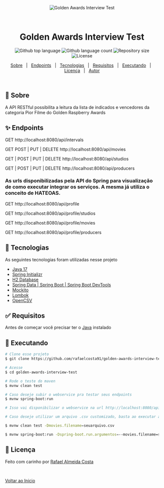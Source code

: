 <div align="center" id="top"> 
  <img src="./.github/app.gif" alt="Golden Awards Interview Test" />

  &#xa0;

  <!-- <a href="https://goldenawardsinterviewtest.netlify.app">Demo</a> -->
</div>

<h1 align="center">Golden Awards Interview Test</h1>

<p align="center">
  <img alt="Github top language" src="https://img.shields.io/github/languages/top/rafaelcosta91/golden-awards-interview-test?color=56BEB8">

  <img alt="Github language count" src="https://img.shields.io/github/languages/count/rafaelcosta91/golden-awards-interview-test?color=56BEB8">

  <img alt="Repository size" src="https://img.shields.io/github/repo-size/rafaelcosta91/golden-awards-interview-test?color=56BEB8">

  <img alt="License" src="https://img.shields.io/github/license/rafaelcosta91/golden-awards-interview-test?color=56BEB8">

  <!-- <img alt="Github issues" src="https://img.shields.io/github/issues/rafaelcosta91/golden-awards-interview-test?color=56BEB8" /> -->

  <!-- <img alt="Github forks" src="https://img.shields.io/github/forks/rafaelcosta91/golden-awards-interview-test?color=56BEB8" /> -->

  <!-- <img alt="Github stars" src="https://img.shields.io/github/stars/rafaelcosta91/golden-awards-interview-test?color=56BEB8" /> -->
</p>

<!-- Status -->

<!-- <h4 align="center"> 
	🚧  Golden Awards Interview Test 🚀 Under construction...  🚧
</h4> 

<hr> -->

<p align="center">
  <a href="#dart-sobre">Sobre</a> &#xa0; | &#xa0; 
  <a href="#sparkles-endpoints">Endpoints</a> &#xa0; | &#xa0;
  <a href="#rocket-tecnologias">Tecnologias</a> &#xa0; | &#xa0;
  <a href="#white_check_mark-requisitos">Requisitos</a> &#xa0; | &#xa0;
  <a href="#checkered_flag-executando">Executando</a> &#xa0; | &#xa0;
  <a href="#memo-license">Licença</a> &#xa0; | &#xa0;
  <a href="https://github.com/rafaelcosta91" target="_blank">Autor</a>
</p>

<br>

## :dart: Sobre ##

A API RESTful possibilita a leitura da lista de indicados e vencedores da categoria Pior Filme do Golden Raspberry Awards

## :sparkles: Endpoints ##

GET http://localhost:8080/api/intervals

GET  POST | PUT | DELETE http://localhost:8080/api/movies

GET | POST | PUT | DELETE http://localhost:8080/api/studios

GET | POST | PUT | DELETE http://localhost:8080/api/producers

### As urls disponibilizadas pela API do Spring para visualização de como executar integrar os serviços. A mesma já utiliza o conceito de HATEOAS.

GET http://localhost:8080/api/profile 

GET http://localhost:8080/api/profile/studios

GET http://localhost:8080/api/profile/movies

GET http://localhost:8080/api/profile/producers


## :rocket: Tecnologias ##

As seguintes tecnologias foram utilizadas nesse projeto

- [Java 17](https://www.oracle.com/java/technologies/javase/jdk17-archive-downloads.html)
- [Spring Initializr](https://start.spring.io)
- [H2 Database](www.h2database.com)
- [Spring Data | Spring Boot | Spring Boot DevTools](https://spring.io)
- [Mockito](https://site.mockito.org)
- [Lombok](https://projectlombok.org)
- [OpenCSV](https://opencsv.sourceforge.net)

## :white_check_mark: Requisitos ##

Antes de começar você precisar ter o [Java](https://www.oracle.com/java/technologies/javase/jdk17-archive-downloads.html) instalado

## :checkered_flag: Executando ##

```bash
# Clone esse projeto
$ git clone https://github.com/rafaelcosta91/golden-awards-interview-test

# Acesse
$ cd golden-awards-interview-test

# Rode o teste do maven
$ mvnw clean test

# Caso deseje subir o webservice pra testar seus endpoints
$ mvnw spring-boot:run

# Isso vai disponibilizar o webservice na url http://localhost:8080/api

# Caso deseje utilizar um arquivo .csv customizado, basta ao executar alterar a variavel movies.filename, como nos exemplos abaixo e colocar o arquivo na pasta raiz do projeto:

$ mvnw clean test -Dmovies.filename=seuarquivo.csv

$ mvnw spring-boot:run -Dspring-boot.run.argumentos=--movies.filename=seuarquivo.csv
```

## :memo: Licença ##

Feito com carinho por <a href="https://github.com/rafaelcosta91" target="_blank">Rafael Almeida Costa</a>

&#xa0;

<a href="#top">Voltar ao Inicio</a>
